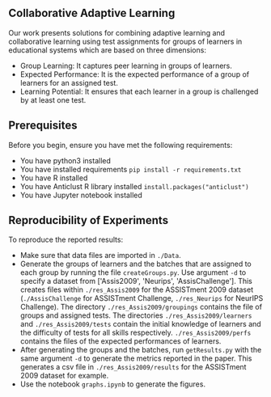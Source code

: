 ## Collaborative Adaptive Learning

Our work presents solutions for combining adaptive learning and collaborative learning using test assignments for groups of learners in educational systems which are based on three dimensions:
- Group Learning: It captures peer learning in groups of learners.
- Expected Performance: It is the expected performance of a group of learners for an assigned test.
- Learning Potential: It ensures that each learner in a group is challenged by at least one test.

## Prerequisites

Before you begin, ensure you have met the following requirements:

* You have python3 installed
* You have installed requirements  `pip install -r requirements.txt`
* You have R installed
* You have Anticlust R library installed `install.packages("anticlust")`
* You have Jupyter notebook installed

## Reproducibility of Experiments
To reproduce the reported results:
* Make sure that data files are imported in ```./Data```.
* Generate the groups of learners and the batches that are assigned to each group by running the file `createGroups.py`. Use argument `-d` to specify a dataset from ['Assis2009', 'Neurips', 'AssisChallenge']. This creates files within ```./res_Assis2009``` for the ASSISTment 2009 dataset (```./AssisChallenge``` for ASSISTment Challenge, ```./res_Neurips``` for NeurIPS Challenge). The directory ```./res_Assis2009/groupings``` contains the file of groups and assigned tests. The directories ```./res_Assis2009/learners``` and ```./res_Assis2009/tests``` contain the initial knowledge of learners and the difficulty of tests for all skills respectively. ```./res_Assis2009/perfs``` contains the files of the expected performances of learners.
* After generating the groups and the batches, run `getResults.py` with the same argument `-d` to generate the metrics reported in the paper. This generates a csv file in ```./res_Assis2009/results``` for the ASSISTment 2009 dataset for example.
* Use the notebook `graphs.ipynb` to generate the figures.
